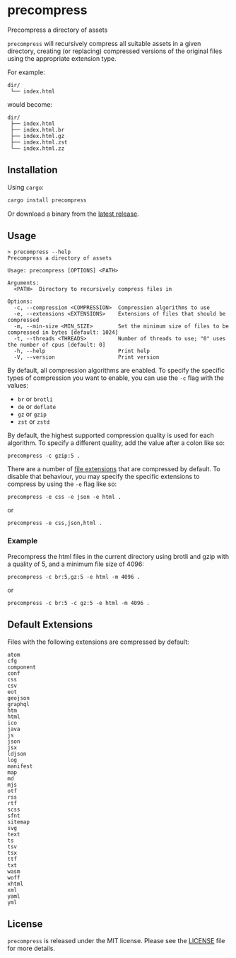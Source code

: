 # precompress

Precompress a directory of assets

`precompress` will recursively compress all suitable assets in a given directory,
creating (or replacing) compressed versions of the original files using the
appropriate extension type.

For example:

```
dir/
 └── index.html
```

would become:

```
dir/
 ├── index.html
 ├── index.html.br
 ├── index.html.gz
 ├── index.html.zst
 └── index.html.zz
```

## Installation

Using `cargo`:

```sh
cargo install precompress
```

Or download a binary from the [latest release](https://github.com/ryanfowler/precompress/releases).

## Usage

```
> precompress --help
Precompress a directory of assets

Usage: precompress [OPTIONS] <PATH>

Arguments:
  <PATH>  Directory to recursively compress files in

Options:
  -c, --compression <COMPRESSION>  Compression algorithms to use
  -e, --extensions <EXTENSIONS>    Extensions of files that should be compressed
  -m, --min-size <MIN_SIZE>        Set the minimum size of files to be compressed in bytes [default: 1024]
  -t, --threads <THREADS>          Number of threads to use; "0" uses the number of cpus [default: 0]
  -h, --help                       Print help
  -V, --version                    Print version
```

By default, all compression algorithms are enabled. To specify the specific
types of compression you want to enable, you can use the `-c` flag with the
values:

- `br` or `brotli`
- `de` or `deflate`
- `gz` or `gzip`
- `zst` or `zstd`

By default, the highest supported compression quality is used for each algorithm.
To specify a different quality, add the value after a colon like so:

```
precompress -c gzip:5 .
```

There are a number of [file extensions](#default-extensions) that are compressed
by default. To disable that behaviour, you may specify the specific extensions
to compress by using the `-e` flag like so:

```
precompress -e css -e json -e html .
```

or

```
precompress -e css,json,html .
```

### Example

Precompress the html files in the current directory using brotli and gzip with
a quality of 5, and a minimum file size of 4096:

```
precompress -c br:5,gz:5 -e html -m 4096 .
```

or

```
precompress -c br:5 -c gz:5 -e html -m 4096 .
```

## Default Extensions

Files with the following extensions are compressed by default:

```
atom
cfg
component
conf
css
csv
eot
geojson
graphql
htm
html
ico
java
js
json
jsx
ldjson
log
manifest
map
md
mjs
otf
rss
rtf
scss
sfnt
sitemap
svg
text
ts
tsv
tsx
ttf
txt
wasm
woff
xhtml
xml
yaml
yml
```

## License

`precompress` is released under the MIT license.
Please see the [LICENSE](./LICENSE) file for more details.
